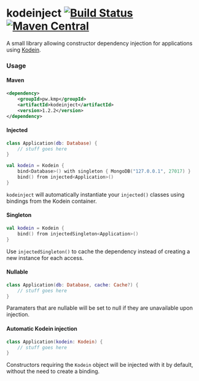# kodeinject [![Build Status](https://travis-ci.org/kailan/kodeinject.svg?branch=master)](https://travis-ci.org/kailan/kodeinject) [![Maven Central](https://img.shields.io/maven-central/v/pw.kmp/kodeinject.svg)](https://mvnrepository.com/artifact/pw.kmp/kodeinject/latest)

A small library allowing constructor dependency injection for applications using [Kodein](https://github.com/SalomonBrys/Kodein).

### Usage
#### Maven
```xml
<dependency>
    <groupId>pw.kmp</groupId>
    <artifactId>kodeinject</artifactId>
    <version>1.2.2</version>
</dependency>
```
#### Injected
```kotlin
class Application(db: Database) {
    // stuff goes here
}

val kodein = Kodein {
    bind<Database>() with singleton { MongoDB("127.0.0.1", 27017) }
    bind() from injected<Application>()
}
```
`kodeinject` will automatically instantiate your `injected()` classes using
bindings from the Kodein container.

#### Singleton
```kotlin
val kodein = Kodein {
    bind() from injectedSingleton<Application>()
}
```
Use `injectedSingleton()` to cache the dependency instead of creating a new
instance for each access.

#### Nullable
```kotlin
class Application(db: Database, cache: Cache?) {
    // stuff goes here
}
```
Paramaters that are nullable will be set to null if they are unavailable upon
injection.

#### Automatic Kodein injection
```kotlin
class Application(kodein: Kodein) {
    // stuff goes here
}
```
Constructors requiring the `Kodein` object will be injected with it by default, without the need to create a binding.

